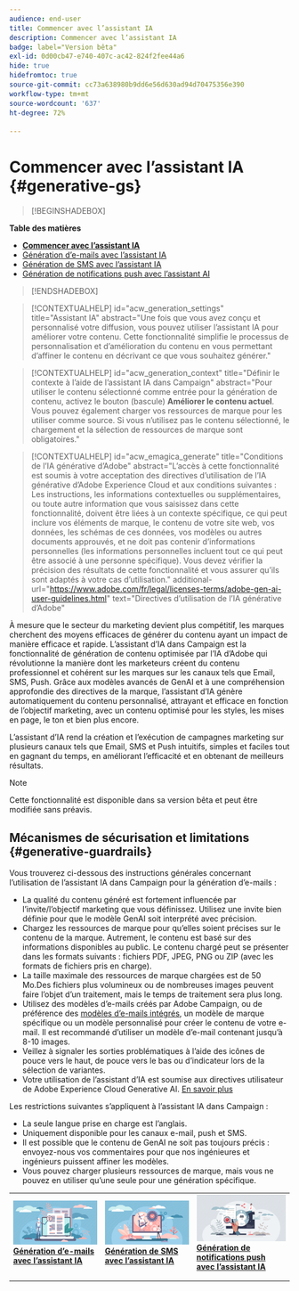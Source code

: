 ```yaml
---
audience: end-user
title: Commencer avec l’assistant IA
description: Commencer avec l’assistant IA
badge: label="Version bêta"
exl-id: 0d00cb47-e740-407c-ac42-824f2fee44a6
hide: true
hidefromtoc: true
source-git-commit: cc73a638980b9dd6e56d630ad94d70475356e390
workflow-type: tm+mt
source-wordcount: '637'
ht-degree: 72%

---
```


# Commencer avec l’assistant IA {#generative-gs}

>[!BEGINSHADEBOX]

**Table des matières**

* **[Commencer avec l’assistant IA](generative-gs.md)**
* [Génération d’e-mails avec l’assistant IA](generative-content.md)
* [Génération de SMS avec l’assistant IA](generative-sms.md)
* [Génération de notifications push avec l’assistant AI](generative-push.md)

>[!ENDSHADEBOX]

>[!CONTEXTUALHELP]
>id="acw_generation_settings"
>title="Assistant IA"
>abstract="Une fois que vous avez conçu et personnalisé votre diffusion, vous pouvez utiliser l’assistant IA pour améliorer votre contenu. Cette fonctionnalité simplifie le processus de personnalisation et d’amélioration du contenu en vous permettant d’affiner le contenu en décrivant ce que vous souhaitez générer."


>[!CONTEXTUALHELP]
>id="acw_generation_context"
>title="Définir le contexte à l’aide de l’assistant IA dans Campaign"
>abstract="Pour utiliser le contenu sélectionné comme entrée pour la génération de contenu, activez le bouton (bascule) **Améliorer le contenu actuel**. Vous pouvez également charger vos ressources de marque pour les utiliser comme source. Si vous n’utilisez pas le contenu sélectionné, le chargement et la sélection de ressources de marque sont obligatoires."


>[!CONTEXTUALHELP]
>id="acw_emagica_generate"
>title="Conditions de l’IA générative d’Adobe"
>abstract="L’accès à cette fonctionnalité est soumis à votre acceptation des directives d’utilisation de l’IA générative d’Adobe Experience Cloud et aux conditions suivantes : Les instructions, les informations contextuelles ou supplémentaires, ou toute autre information que vous saisissez dans cette fonctionnalité, doivent être liées à un contexte spécifique, ce qui peut inclure vos éléments de marque, le contenu de votre site web, vos données, les schémas de ces données, vos modèles ou autres documents approuvés, et ne doit pas contenir d’informations personnelles (les informations personnelles incluent tout ce qui peut être associé à une personne spécifique). Vous devez vérifier la précision des résultats de cette fonctionnalité et vous assurer qu’ils sont adaptés à votre cas d’utilisation."
>additional-url="https://www.adobe.com/fr/legal/licenses-terms/adobe-gen-ai-user-guidelines.html" text="Directives d’utilisation de l’IA générative d’Adobe"

À mesure que le secteur du marketing devient plus compétitif, les marques cherchent des moyens efficaces de générer du contenu ayant un impact de manière efficace et rapide. L’assistant d’IA dans Campaign est la fonctionnalité de génération de contenu optimisée par l’IA d’Adobe qui révolutionne la manière dont les marketeurs créent du contenu professionnel et cohérent sur les marques sur les canaux tels que Email, SMS, Push. Grâce aux modèles avancés de GenAI et à une compréhension approfondie des directives de la marque, l’assistant d’IA génère automatiquement du contenu personnalisé, attrayant et efficace en fonction de l’objectif marketing, avec un contenu optimisé pour les styles, les mises en page, le ton et bien plus encore.

L’assistant d’IA rend la création et l’exécution de campagnes marketing sur plusieurs canaux tels que Email, SMS et Push intuitifs, simples et faciles tout en gagnant du temps, en améliorant l’efficacité et en obtenant de meilleurs résultats.

>[!NOTE]
>
>Cette fonctionnalité est disponible dans sa version bêta et peut être modifiée sans préavis.

## Mécanismes de sécurisation et limitations {#generative-guardrails}

Vous trouverez ci-dessous des instructions générales concernant l’utilisation de l’assistant IA dans Campaign pour la génération d’e-mails :

* La qualité du contenu généré est fortement influencée par l’invite/l’objectif marketing que vous définissez. Utilisez une invite bien définie pour que le modèle GenAI soit interprété avec précision. 
* Chargez les ressources de marque pour qu’elles soient précises sur le contenu de la marque. Autrement, le contenu est basé sur des informations disponibles au public. Le contenu chargé peut se présenter dans les formats suivants : fichiers PDF, JPEG, PNG ou ZIP (avec les formats de fichiers pris en charge).
* La taille maximale des ressources de marque chargées est de 50 Mo.Des fichiers plus volumineux ou de nombreuses images peuvent faire l’objet d’un traitement, mais le temps de traitement sera plus long.
* Utilisez des modèles d’e-mails créés par Adobe Campaign, ou de préférence des [modèles d’e-mails intégrés](../email/create-email-templates.md), un modèle de marque spécifique ou un modèle personnalisé pour créer le contenu de votre e-mail. Il est recommandé d’utiliser un modèle d’e-mail contenant jusqu’à 8-10 images.
* Veillez à signaler les sorties problématiques à l’aide des icônes de pouce vers le haut, de pouce vers le bas ou d’indicateur lors de la sélection de variantes.
* Votre utilisation de l’assistant d’IA est soumise aux directives utilisateur de Adobe Experience Cloud Generative AI. [En savoir plus](https://www.adobe.com/fr/legal/licenses-terms/adobe-gen-ai-user-guidelines.html)

Les restrictions suivantes s’appliquent à l’assistant IA dans Campaign :

* La seule langue prise en charge est l’anglais.
* Uniquement disponible pour les canaux e-mail, push et SMS.
* Il est possible que le contenu de GenAI ne soit pas toujours précis : envoyez-nous vos commentaires pour que nos ingénieures et ingénieurs puissent affiner les modèles.
* Vous pouvez charger plusieurs ressources de marque, mais vous ne pouvez en utiliser qu’une seule pour une génération spécifique.

<table style="table-layout:fixed"><tr style="border: 0;">
<td>
<a href="generative-content.md">
<img alt="Génération d’e-mails" src="assets/do-not-localize/text-genai.jpeg">
</a>
<div>
<a href="generative-content.md"><strong>Génération d’e-mails avec l’assistant IA</strong></a>
</div>
<p>
</td>
<td>
<a href="generative-sms.md">
<img alt="Génération de SMS" src="assets/do-not-localize/image-genai.jpeg">
</a>
<div><a href="generative-sms.md"><strong>Génération de SMS avec l’assistant IA</strong>
</div>
<p>
</td>
<td>
<a href="generative-push.md">
<img alt="Génération de notifications push" src="assets/do-not-localize/email-genai.jpeg">
</a>
<div>
<a href="generative-push.md"><strong>Génération de notifications push avec l’assistant IA</strong></a>
</div>
<p></td>
</tr></table>
